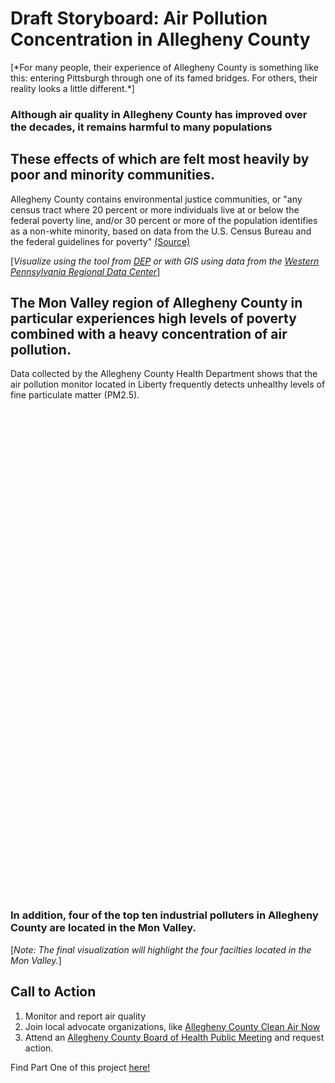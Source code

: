 # Draft Storyboard: Air Pollution Concentration in Allegheny County
<div class="flourish-embed flourish-photo-slider" data-src="visualisation/7918558"><script src="https://public.flourish.studio/resources/embed.js"></script></div>
[*For many people, their experience of Allegheny County is something like this: entering Pittsburgh through one of its famed bridges. For others, their reality looks a little different.*]

### Although air quality in Allegheny County has improved over the decades, it remains harmful to many populations
<div class="flourish-embed flourish-chart" data-src="visualisation/7917603"><script src="https://public.flourish.studio/resources/embed.js"></script></div>

## These effects of which are felt most heavily by poor and minority communities.

Allegheny County contains environmental justice communities, or "any census tract where 20 percent or more individuals live at or below the federal poverty line, and/or 30 percent or more of the population identifies as a non-white minority, based on data from the U.S. Census Bureau and the federal guidelines for poverty" [(Source)](https://www.dep.pa.gov/PublicParticipation/OfficeofEnvironmentalJustice/Pages/PA-Environmental-Justice-Areas.aspx)

[*Visualize using the tool from [DEP](whttps://padep-1.maps.arcgis.com/apps/webappviewer/index.html?id=f31a188de122467691cae93c3339469c) or with GIS using data from the [Western Pennsylvania Regional Data Center](https://data.wprdc.org/dataset/environmental-justice-census-tracts)*]

<div class="flourish-embed flourish-hierarchy" data-src="visualisation/7918464"><script src="https://public.flourish.studio/resources/embed.js"></script></div>

## The Mon Valley region of Allegheny County in particular experiences high levels of poverty combined with a heavy concentration of air pollution. 
Data collected by the Allegheny County Health Department shows that the air pollution monitor located in Liberty frequently detects unhealthy levels of fine particulate matter (PM2.5).

<script type='text/javascript' src='https://tableau.alleghenycounty.us/javascripts/api/viz_v1.js'></script><div class='tableauPlaceholder' style='width: 900px; height: 777px;'><object class='tableauViz' width='900' height='777' style='display:none;'><param name='host_url' value='https%3A%2F%2Ftableau.alleghenycounty.us%2F' /> <param name='embed_code_version' value='3' /> <param name='site_root' value='&#47;t&#47;PublicSite' /><param name='name' value='AlleghenyCountyAirQuality&#47;OverTime' /><param name='tabs' value='no' /><param name='toolbar' value='yes' /><param name='showAppBanner' value='false' /><param name='display_spinner' value='no' /></object></div>

### In addition, four of the top ten industrial polluters in Allegheny County are located in the Mon Valley.
[*Note: The final visualization will highlight the four facilties located in the Mon Valley.*]
<div class="flourish-embed flourish-chart" data-src="visualisation/7918666"><script src="https://public.flourish.studio/resources/embed.js"></script></div>

## Call to Action
1. Monitor and report air quality
2. Join local advocate organizations, like [Allegheny County Clean Air Now](https://accan.org/)
3. Attend an [Allegheny County Board of Health Public Meeting](https://www.alleghenycounty.us/Health-Department/Resources/About/Board-of-Health/Public-Meeting-Schedule.aspx) and request action.


Find Part One of this project [here!](https://aej6qm.github.io/Telling-Stories-with-Data/final_project_part_1_AnneJensen.html)

